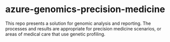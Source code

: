 # azure-genomics-precision-medicine
This repo presents a solution for genomic analysis and reporting. The processes and results are appropriate for precision medicine scenarios, or areas of medical care that use genetic profiling.

